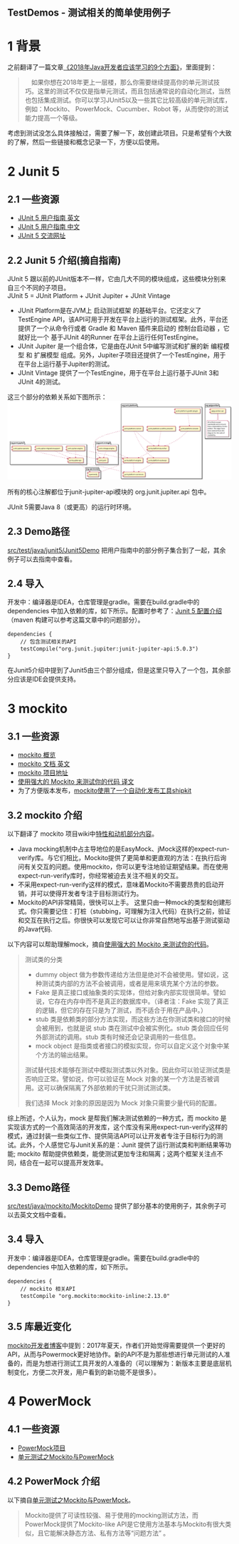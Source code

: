 TestDemos - 测试相关的简单使用例子
---
# 1 背景
之前翻译了一篇文章[《2018年Java开发者应该学习的9个方面》](https://mindawei.github.io/2018/01/24/2018%E5%B9%B4Java%E5%BC%80%E5%8F%91%E8%80%85%E5%BA%94%E8%AF%A5%E5%AD%A6%E4%B9%A0%E7%9A%849%E4%B8%AA%E6%96%B9%E9%9D%A2/)，里面提到：

> 如果你想在2018年更上一层楼，那么你需要继续提高你的单元测试技巧。这里的测试不仅仅是指单元测试，而且包括通常说的自动化测试，当然也包括集成测试。你可以学习JUnit5以及一些其它比较高级的单元测试库，例如：Mockito、 PowerMock、Cucumber、Robot 等，从而使你的测试能力提高一个等级。

考虑到测试没怎么具体接触过，需要了解一下，故创建此项目。只是希望有个大致的了解，然后一些链接和概念记录一下，方便以后使用。


# 2 Junit 5
## 2.1 一些资源
* [JUnit 5 用户指南 英文](http://junit.org/junit5/docs/current/user-guide/#overview)
* [JUnit 5 用户指南 中文](http://sjyuan.cc/junit5/user-guide-cn/)
* [JUnit 5 交流网址](https://gitter.im/junit-team/junit5)

## 2.2 Junit 5 介绍(摘自指南)
JUnit 5 跟以前的JUnit版本不一样，它由几大不同的模块组成，这些模块分别来自三个不同的子项目。<br>
JUnit 5 = JUnit Platform + JUnit Jupiter + JUnit Vintage
* JUnit Platform是在JVM上 启动测试框架 的基础平台。它还定义了 TestEngine API，该API可用于开发在平台上运行的测试框架。此外，平台还提供了一个从命令行或者 Gradle 和 Maven 插件来启动的 控制台启动器 ，它就好比一个 基于JUnit 4的Runner 在平台上运行任何TestEngine。
* JUnit Jupiter 是一个组合体，它是由在JUnit 5中编写测试和扩展的新 编程模型 和 扩展模型 组成。另外，Jupiter子项目还提供了一个TestEngine，用于在平台上运行基于Jupiter的测试。
* JUnit Vintage 提供了一个TestEngine，用于在平台上运行基于JUnit 3和JUnit 4的测试。

这三个部分的依赖关系如下图所示：
![依赖关系图](/imgs/component-diagram.svg)

所有的核心注解都位于junit-jupiter-api模块的 org.junit.jupiter.api 包中。

JUnit 5需要Java 8（或更高）的运行时环境。

## 2.3 Demo路径
[src/test/java/junit5/Junit5Demo](https://github.com/mindawei/TestDemos/blob/master/src/test/java/junit5/Junit5Demo.java) 把用户指南中的部分例子集合到了一起，其余例子可以去指南中查看。

## 2.4 导入
开发中：编译器是IDEA，仓库管理是gradle。需要在build.gradle中的dependencies 中加入依赖的库，如下所示。配置时参考了：[Junit 5 配置介绍](https://blog.codefx.org/libraries/junit-5-setup/) （maven 构建可以参考这篇文章中的问题部分）。

```
dependencies {
    // 包含测试相关的API
    testCompile("org.junit.jupiter:junit-jupiter-api:5.0.3")
}
```

在Junit5介绍中提到了Junit5由三个部分组成，但是这里只导入了一个包，其余部分应该是IDE会提供支持。

# 3 mockito
## 3.1 一些资源
* [mockito 概览](http://site.mockito.org/)
* [mockito 文档 英文](https://static.javadoc.io/org.mockito/mockito-core/2.13.0/org/mockito/Mockito.html)
* [mockito 项目地址](https://github.com/mockito/mockito)
* [使用强大的 Mockito 来测试你的代码 译文](https://www.jianshu.com/p/f6e3ab9719b9)
* 为了方便版本发布，[mockito使用了一个自动化发布工具shipkit](https://github.com/mockito/shipkit)

## 3.2 mockito 介绍
以下翻译了 mockito 项目wiki中[特性和动机部分内容](https://github.com/mockito/mockito/wiki/Features-And-Motivations)。
* Java mocking机制中占主导地位的是EasyMock、jMock这样的expect-run-verify库。与它们相比，Mockito提供了更简单和更直观的方法：在执行后询问有关交互的问题。使用mockito，你可以更专注地验证期望结果。而在使用expect-run-verify库时，你经常被迫去关注不相关的交互。
* 不采用expect-run-verify这样的模式，意味着Mockito不需要昂贵的启动开销，并可以使得开发者专注于目标测试行为。
* Mockito的API非常精简，很快可以上手。 这里只由一种mock的类型和创建形式。你只需要记住：打桩（stubbing，可理解为注入代码）在执行之前，验证和交互在执行之后。你很快可以发现它可以让你非常自然地写出基于测试驱动的Java代码.

以下内容可以帮助理解mock，摘自[使用强大的 Mockito 来测试你的代码](https://www.jianshu.com/p/f6e3ab9719b9)。
> 测试类的分类
> * dummy object 做为参数传递给方法但是绝对不会被使用。譬如说，这种测试类内部的方法不会被调用，或者是用来填充某个方法的参数。
> * Fake 是真正接口或抽象类的实现体，但给对象内部实现很简单。譬如说，它存在内存中而不是真正的数据库中。（译者注：Fake 实现了真正的逻辑，但它的存在只是为了测试，而不适合于用在产品中。）
> * stub 类是依赖类的部分方法实现，而这些方法在你测试类和接口的时候会被用到，也就是说 stub 类在测试中会被实例化。stub 类会回应任何外部测试的调用。stub 类有时候还会记录调用的一些信息。
> * mock object 是指类或者接口的模拟实现，你可以自定义这个对象中某个方法的输出结果。
>
> 测试替代技术能够在测试中模拟测试类以外对象。因此你可以验证测试类是否响应正常。譬如说，你可以验证在 Mock 对象的某一个方法是否被调用。这可以确保隔离了外部依赖的干扰只测试测试类。
>
> 我们选择 Mock 对象的原因是因为 Mock 对象只需要少量代码的配置。

综上所述，个人认为，mock 是帮我们解决测试依赖的一种方式，而 mockito 是实现该方式的一个高效简洁的开发库，这个库没有采用expect-run-verify这样的模式，通过封装一些类似工作、提供简洁API可以让开发者专注于目标行为的测试。此外，个人感觉它与Junit关系的是：Junit 提供了运行测试类和判断结果等功能; mockito 帮助提供依赖类，能使测试更加专注和隔离；这两个框架关注点不同，结合在一起可以提高开发效率。

## 3.3 Demo路径
[src/test/java/mockito/MockitoDemo](https://github.com/mindawei/TestDemos/blob/master/src/test/java/mockito/MockitoDemo.java) 提供了部分基本的使用例子，其余例子可以去英文文档中查看。

## 3.4 导入
开发中：编译器是IDEA，仓库管理是gradle。需要在build.gradle中的dependencies 中加入依赖的库，如下所示。

```
dependencies {
    // mockito 相关API
    testCompile "org.mockito:mockito-inline:2.13.0"
}
```

## 3.5 库最近变化
[mockito开发者博客](https://www.linkedin.com/pulse/mockito-vs-powermock-opinionated-dogmatic-static-mocking-faber/)中提到：2017年夏天，作者们开始觉得需要提供一个更好的API，从而与Powermock更好地协作。新的API不是为那些想进行单元测试的人准备的，而是为想进行测试工具开发的人准备的（可以理解为：新版本主要是底层机制变化，方便二次开发，用户看到的新功能不是很多）。

# 4 PowerMock
## 4.1 一些资源
* [PowerMock项目](https://github.com/powermock/powermock)
* [单元测试之Mockito与PowerMock](https://www.jianshu.com/p/51930cc5dcf9)

## 4.2 PowerMock 介绍
以下摘自[单元测试之Mockito与PowerMock](https://www.jianshu.com/p/51930cc5dcf9)。
> Mockito提供了可读性较强、易于使用的mocking测试方法，而PowerMock提供了Mockito-like API是它使用方法基本与Mockito有很大类似，且它能解决静态方法、私有方法等“问题方法” 。





